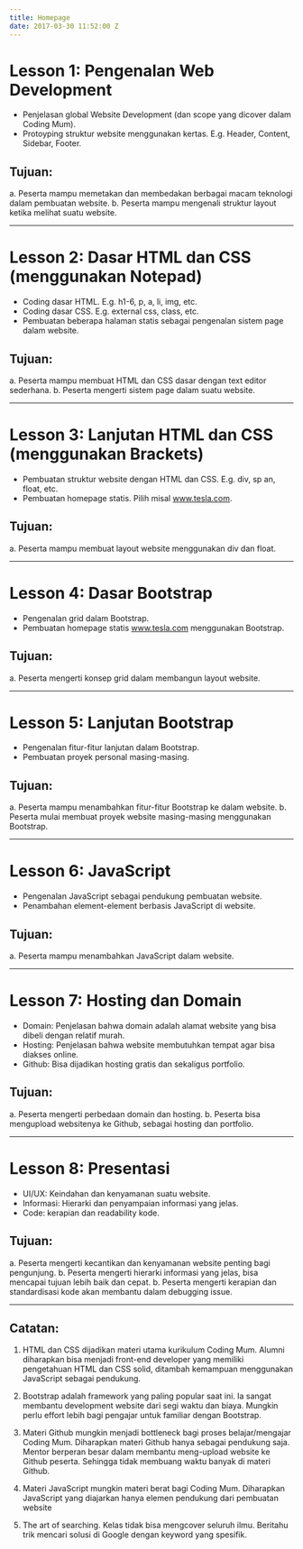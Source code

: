 ```yaml
---
title: Homepage
date: 2017-03-30 11:52:00 Z
---
```


# Lesson 1: Pengenalan Web Development
- Penjelasan global Website Development (dan scope yang dicover dalam Coding Mum).
- Protoyping struktur website menggunakan kertas. E.g. Header, Content, Sidebar, Footer.

## Tujuan:
a. Peserta mampu memetakan dan membedakan berbagai macam teknologi dalam pembuatan website.
b. Peserta mampu mengenali struktur layout ketika melihat suatu website.

----

# Lesson 2: Dasar HTML dan CSS (menggunakan Notepad)
- Coding dasar HTML. E.g. h1-6, p, a, li, img, etc.
- Coding dasar CSS. E.g. external css, class, etc.
- Pembuatan beberapa halaman statis sebagai pengenalan sistem page dalam website.

## Tujuan:
a. Peserta mampu membuat HTML dan CSS dasar dengan text editor sederhana.
b. Peserta mengerti sistem page dalam suatu website.

----

# Lesson 3: Lanjutan HTML dan CSS (menggunakan Brackets)
- Pembuatan struktur website dengan HTML dan CSS. E.g. div, sp an, float, etc.
- Pembuatan homepage statis. Pilih misal www.tesla.com.

## Tujuan:
a. Peserta mampu membuat layout website menggunakan div dan float.

----

# Lesson 4: Dasar Bootstrap
- Pengenalan grid dalam Bootstrap.
- Pembuatan homepage statis www.tesla.com menggunakan Bootstrap.

## Tujuan:
a. Peserta mengerti konsep grid dalam membangun layout website.

----

# Lesson 5: Lanjutan Bootstrap
- Pengenalan fitur-fitur lanjutan dalam Bootstrap.
- Pembuatan proyek personal masing-masing.

## Tujuan:
a. Peserta mampu menambahkan fitur-fitur Bootstrap ke dalam website.
b. Peserta mulai membuat proyek website masing-masing menggunakan Bootstrap.

----

# Lesson 6: JavaScript
- Pengenalan JavaScript sebagai pendukung pembuatan website.
- Penambahan element-element berbasis JavaScript di website.

## Tujuan:
a. Peserta mampu menambahkan JavaScript dalam website.

----

# Lesson 7: Hosting dan Domain
- Domain: Penjelasan bahwa domain adalah alamat website yang bisa dibeli dengan relatif murah.
- Hosting: Penjelasan bahwa website membutuhkan tempat agar bisa diakses online.
- Github: Bisa dijadikan hosting gratis dan sekaligus portfolio.

## Tujuan:
a. Peserta mengerti perbedaan domain dan hosting.
b. Peserta bisa mengupload websitenya ke Github, sebagai hosting dan portfolio.

----

# Lesson 8: Presentasi
- UI/UX: Keindahan dan kenyamanan suatu website.
- Informasi: Hierarki dan penyampaian informasi yang jelas.
- Code: kerapian dan readability kode.

## Tujuan:
a. Peserta mengerti kecantikan dan kenyamanan website penting bagi pengunjung.
b. Peserta mengerti hierarki informasi yang jelas, bisa mencapai tujuan lebih baik dan cepat.
b. Peserta mengerti kerapian dan standardisasi kode akan membantu dalam debugging issue.

----

## Catatan:
1. HTML dan CSS dijadikan materi utama kurikulum Coding Mum. Alumni diharapkan bisa menjadi front-end developer yang memiliki pengetahuan HTML dan CSS solid, ditambah kemampuan menggunakan JavaScript sebagai pendukung.

2. Bootstrap adalah framework yang paling popular saat ini. Ia sangat membantu development website dari segi waktu dan biaya. Mungkin perlu effort lebih bagi pengajar untuk familiar dengan Bootstrap.

3. Materi Github mungkin menjadi bottleneck bagi proses belajar/mengajar Coding Mum. Diharapkan materi Github hanya sebagai pendukung saja. Mentor berperan besar dalam membantu meng-upload website ke Github peserta. Sehingga tidak membuang waktu banyak di materi Github.

4. Materi JavaScript mungkin materi berat bagi Coding Mum. Diharapkan JavaScript yang diajarkan hanya elemen pendukung dari pembuatan website

5. The art of searching. Kelas tidak bisa mengcover seluruh ilmu. Beritahu trik mencari solusi di Google dengan keyword yang spesifik.
